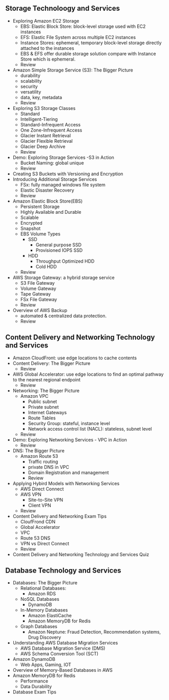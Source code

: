 ## Storage Technoloogy and Services
  - Exploring Amazon EC2 Storage
    - EBS: Elastic Block Store: block-level storage used with EC2 instances
    - EFS: Elastic File System across multiple EC2 instances
    - Instance Stores: ephemeral, temporary block-level storage directly attached to the instances
    - EBS & EFS offer durable storage solution compare with Instance Store which is ephemeral.
    - Review
  - Amazon Simple Storage Service (S3): The Bigger Picture
    - durability
    - scalability
    - security
    - versatility
    - data, key, metadata
    - Review
  - Exploring S3 Storage Classes
    - Standard
    - Intelligent-Tiering
    - Standard-Infrequent Access
    - One Zone-Infrequent Access
    - Glacier Instant Retrieval
    - Glacier Flexible Retrieval
    - Glacier Deep Archive
    - Review
  - Demo: Exploring Storage Services -S3 in Action
    - Bucket Naming: global unique
    - Review
  - Creating S3 Buckets with Versioning and Encryption
  - Introducing Additional Storage Services
    - FSx: fully managed windows file system
    - Elastic Disaster Recovery
    - Review
  - Amazon Elastic Block Store(EBS)
    - Persistent Storage
    - Highly Available and Durable
    - Scalable 
    - Encrypted
    - Snapshot
    - EBS Volume Types
      - SSD
        - General purpose SSD
        - Provisioned IOPS SSD
      - HDD
        - Throughput Optimized HDD
        - Cold HDD
    - Review
  - AWS Storage Gateway: a hybrid storage service
    - S3 File Gateway
    - Volume Gateway
    - Tape Gateway
    - FSx File Gateway
    - Review
  - Overview of AWS Backup
    - automated & centralized data protection.
    - Review
## Content Delivery and Networking Technology and Services
  - Amazon CloudFront: use edge locations to cache contents
  - Content Delivery: The Bigger Picture
    - Review
  - AWS Global Accelerator: use edge locations to find an optimal pathway to the nearest regional endpoint
    - Review
  - Networking: The Bigger Picture
    - Amazon VPC
      - Public subnet
      - Private subnet
      - Internet Gateways
      - Route Tables
      - Security Group: stateful, instance level
      - Network access control list (NACL): stateless, subnet level
    - Review
  - Demo: Exploring Networking Services - VPC in Action
    - Review
  - DNS: The Bigger Picture
    - Amazon Route 53
      - Traffic routing
      - private DNS in VPC
      - Domain Registration and management
      - Review
  - Applying Hybird Models with Networking Services
    - AWS Direct Connect
    - AWS VPN
      - Site-to-Site VPN
      - Client VPN
    - Review
  - Content Delivery and Networking Exam Tips
    - CloufFrond CDN
    - Global Accelerator
    - VPC
    - Route 53 DNS
    - VPN vs Direct Connect
    - Review
  - Content Delivery and Networking Technology and Services Quiz
## Database Technology and Services
  - Databases: The Bigger Picture
    - Relational Databases:
      - Amazon RDS
    - NoSQL Databases
      - DynamoDB
    - In-Memory Databases
      - Amazon ElastiCache
      - Amazon MemoryDB for Redis
    - Graph Databases
      - Amazon Neptune: Fraud Detection, Recommendation systems, Drug Discovery
  - Understanding AWS Database Migration Services
    - AWS Database Migration Service (DMS)
    - AWS Schema Conversion Tool (SCT)
  - Amazon DynamoDB
    - Web Apps, Gaming, IOT
  - Overview of Memory-Based Databases in AWS
   - Amazon MemoryDB for Redis
     - Performance
     - Data Durability
  - Database Exam Tips
